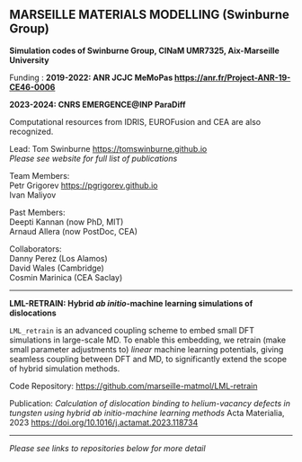 ## MARSEILLE MATERIALS MODELLING (Swinburne Group)

**Simulation codes of Swinburne Group, CINaM UMR7325, Aix-Marseille University**

Funding : 
**2019-2022: ANR JCJC MeMoPas https://anr.fr/Project-ANR-19-CE46-0006**

**2023-2024: CNRS EMERGENCE@INP ParaDiff**

Computational resources from IDRIS, EUROFusion and CEA are also recognized. 

Lead:
Tom Swinburne https://tomswinburne.github.io<br>
*Please see website for full list of publications*

Team Members: <br>
Petr Grigorev https://pgrigorev.github.io<br>
Ivan Maliyov<br>

Past Members:<br>
Deepti Kannan (now PhD, MIT)<br>
Arnaud Allera (now PostDoc, CEA)<br>

Collaborators:<br>
Danny Perez (Los Alamos)<br>
David Wales (Cambridge)<br>
Cosmin Marinica (CEA Saclay)<br>

-----------

<p><b>LML-RETRAIN: Hybrid <i>ab initio</i>-machine learning simulations of dislocations</b></p>
<p><code>LML_retrain</code> is an advanced coupling scheme to embed small DFT simulations in large-scale MD.
      To enable this embedding, we retrain (make small parameter adjustments to) <i>linear</i> machine learning potentials,
      giving seamless coupling between DFT and MD, to significantly extend the scope of hybrid simulation methods.</p>

Code Repository: 
https://github.com/marseille-matmol/LML-retrain

Publication: 
<i>Calculation of dislocation binding to helium-vacancy defects in tungsten using hybrid ab initio-machine learning methods</i>
Acta Materialia, 2023 https://doi.org/10.1016/j.actamat.2023.118734

------
*Please see links to repositories below for more detail*

      
